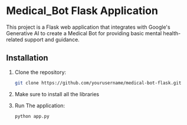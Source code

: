 # Medical_Bot Flask Application

This project is a Flask web application that integrates with Google's Generative AI to create a Medical Bot for providing basic mental health-related support and guidance.


## Installation

1. Clone the repository:

   ```bash
   git clone https://github.com/yourusername/medical-bot-flask.git

2. Make sure to install all the libraries

2. Run The application:

   ```bash
   python app.py
